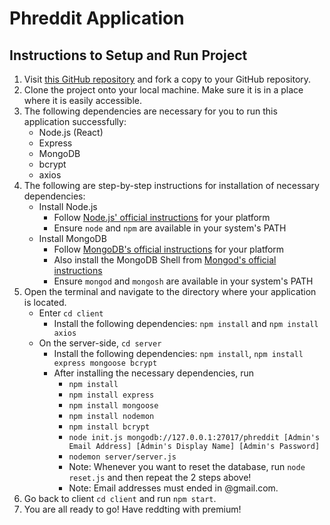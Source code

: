 
# Phreddit Application 

## Instructions to Setup and Run Project

1. Visit [this GitHub repository](https://github.com/Jyeung221060544/Reddit-Replica) and fork a copy to your GitHub repository.
2. Clone the project onto your local machine. Make sure it is in a place where it is easily accessible.   
3. The following dependencies are necessary for you to run this application successfully:  
   - Node.js (React)
   - Express  
   - MongoDB  
   - bcrypt  
   - axios  
4. The following are step-by-step instructions for installation of necessary dependencies:
    - Install Node.js
        - Follow [Node.js' official instructions](https://nodejs.org/en/download) for your platform
        - Ensure `node` and `npm` are available in your system's PATH
    - Install MongoDB
        - Follow [MongoDB's official instructions](https://www.mongodb.com/docs/manual/installation/?msockid=17e9116122d96ece042604fe23d86f8c) for your platform
        - Also install the MongoDB Shell from [Mongod's official instructions](https://www.mongodb.com/docs/mongodb-shell/install/#std-label-mdb-shell-install)
        - Ensure `mongod` and `mongosh` are available in your system's PATH
5. Open the terminal and navigate to the directory where your application is located.
    - Enter `cd client`
        - Install the following dependencies: `npm install` and `npm install axios`
    - On the server-side, `cd server`
        - Install the following dependencies: `npm install`, `npm install express mongoose bcrypt`
        - After installing the necessary dependencies, run 
            - `npm install`
            - `npm install express`
            - `npm install mongoose`
            - `npm install nodemon`
            - `npm install bcrypt`
            - `node init.js mongodb://127.0.0.1:27017/phreddit [Admin's Email Address] [Admin's Display Name] [Admin's Password]`
            - `nodemon server/server.js`
            - Note: Whenever you want to reset the database, run `node reset.js` and then repeat the 2 steps above!
            - Note: Email addresses must ended in @gmail.com.
6. Go back to client `cd client` and run `npm start`.
7. You are all ready to go! Have reddting with premium!